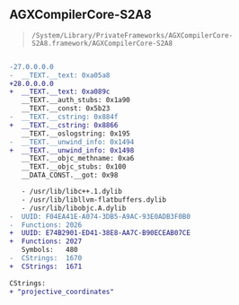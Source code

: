 ## AGXCompilerCore-S2A8

> `/System/Library/PrivateFrameworks/AGXCompilerCore-S2A8.framework/AGXCompilerCore-S2A8`

```diff

-27.0.0.0.0
-  __TEXT.__text: 0xa05a8
+28.0.0.0.0
+  __TEXT.__text: 0xa089c
   __TEXT.__auth_stubs: 0x1a90
   __TEXT.__const: 0x5b23
-  __TEXT.__cstring: 0x884f
+  __TEXT.__cstring: 0x8866
   __TEXT.__oslogstring: 0x195
-  __TEXT.__unwind_info: 0x1494
+  __TEXT.__unwind_info: 0x1498
   __TEXT.__objc_methname: 0xa6
   __TEXT.__objc_stubs: 0x100
   __DATA_CONST.__got: 0x98

   - /usr/lib/libc++.1.dylib
   - /usr/lib/libllvm-flatbuffers.dylib
   - /usr/lib/libobjc.A.dylib
-  UUID: F04EA41E-A074-3DB5-A9AC-93E0ADB3F0B0
-  Functions: 2026
+  UUID: E74B2901-ED41-38E8-AA7C-B90ECEAB07CE
+  Functions: 2027
   Symbols:   480
-  CStrings:  1670
+  CStrings:  1671
 
CStrings:
+ "projective_coordinates"

```

